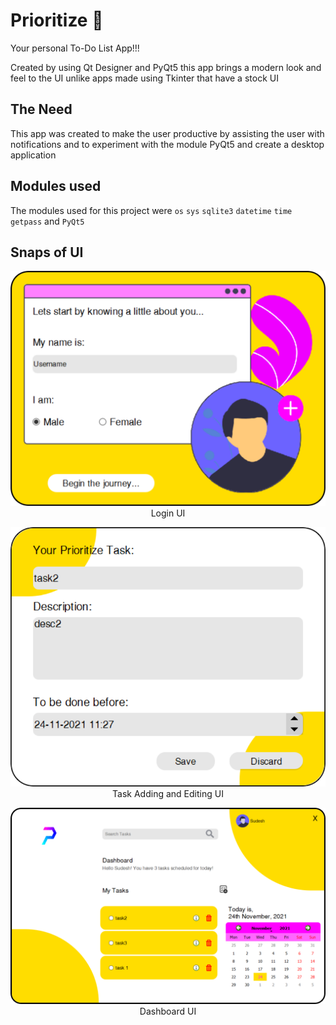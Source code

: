 # Prioritize 📝
Your personal To-Do List App!!!

Created by using Qt Designer and PyQt5 this app brings a modern look and feel to the UI unlike apps made using Tkinter that have a stock UI

## The Need 
This app was created to make the user productive by assisting the user with notifications and to experiment with the module PyQt5 and create a desktop application 

## Modules used 
The modules used for this project were `os` `sys` `sqlite3` `datetime` `time` `getpass` and `PyQt5`

## Snaps of UI
<p align=center>
  <img src="Resources/login.svg">
  Login UI
</p>

<p align=center>
  <img src="Resources/task.svg">
  Task Adding and Editing UI
</p>

<p align=center>
  <img src="Resources/Dash.svg">
  Dashboard UI
</p>